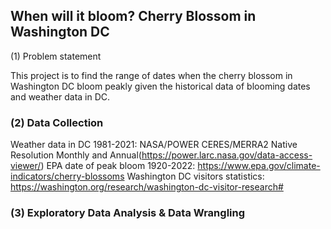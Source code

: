 ## When will it bloom? Cherry Blossom in Washington DC

<p align="center>
  <img width="525" height="300" src = "image/wordcloud.png>
</p>

### (1) Problem statement

This project is to find the range of dates when the cherry blossom in Washington DC bloom peakly given the historical data of blooming dates and weather data in DC. 

### (2) Data Collection

Weather data in DC 1981-2021: NASA/POWER CERES/MERRA2 Native Resolution Monthly and Annual(https://power.larc.nasa.gov/data-access-viewer/)
EPA date of peak bloom 1920-2022:  https://www.epa.gov/climate-indicators/cherry-blossoms 
Washington DC visitors statistics: https://washington.org/research/washington-dc-visitor-research#

### (3) Exploratory Data Analysis & Data Wrangling

